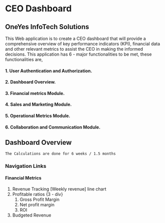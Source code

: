 # CEO Dashboard
## OneYes InfoTech Solutions
This Web application is to create a CEO dashboard that will provide a comprehensive overview of key performance indicators (KPI), financial data and other relevant metrics to assist the CEO in making the informed decisions. This application has 6 - major functionalities to be met, these functionalities are,

#### 1. User Authentication and Authorization.
#### 2. Dashboard Overview.
#### 3. Financial metrics Module.
#### 4. Sales and Marketing Module.
#### 5. Operational Metrics Module.
#### 6. Collaboration and Communication Module.

## Dashboard Overview
```
The Calculations are done for 6 weeks / 1.5 months
```
### Navigation Links
#### Financial Metrics
1. Revenue Tracking [Weekly revenue] line chart
2. Profitable ratios {3 - div}
   1. Gross Profit Margin
   2. Net profit margin
   3. ROI
3. Budgeted Revenue